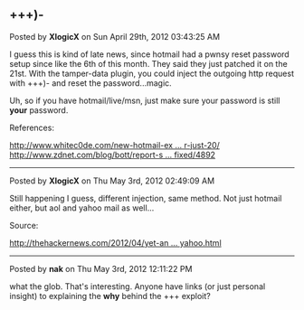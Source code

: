 ## +++)-
Posted by **XlogicX** on Sun April 29th, 2012 03:43:25 AM

I guess this is kind of late news, since hotmail had a pwnsy reset password setup since like the 6th of this month. They said they just patched it on the 21st. With the tamper-data plugin, you could inject the outgoing http request with +++)- and reset the password...magic.

Uh, so if you have hotmail/live/msn, just make sure your password is still **your** password.

References:
<!-- m --><a class="postlink" href="http://www.whitec0de.com/new-hotmail-exploit-can-get-any-hotmail-email-account-hacked-for-just-20/">http://www.whitec0de.com/new-hotmail-ex ... r-just-20/</a><!-- m -->
<!-- m --><a class="postlink" href="http://www.zdnet.com/blog/bott/report-says-hotmail-exploit-spread-like-wild-fire-is-now-fixed/4892">http://www.zdnet.com/blog/bott/report-s ... fixed/4892</a><!-- m -->

--------------------------------------------------------------------------------

Posted by **XlogicX** on Thu May 3rd, 2012 02:49:09 AM

Still happening I guess, different injection, same method. Not just hotmail either, but aol and yahoo mail as well...

Source:
<!-- m --><a class="postlink" href="http://thehackernews.com/2012/04/yet-another-hotmail-aol-and-yahoo.html">http://thehackernews.com/2012/04/yet-an ... yahoo.html</a><!-- m -->

--------------------------------------------------------------------------------

Posted by **nak** on Thu May 3rd, 2012 12:11:22 PM

what the glob.  That's interesting. Anyone have links (or just personal insight) to explaining the **why** behind the +++ exploit?
